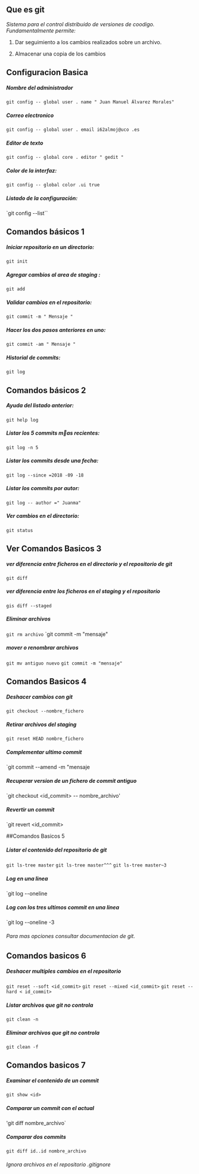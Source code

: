

## Que es git

*Sistema para el control distribuido de versiones
de coodigo. Fundamentalmente permite:*
1. Dar seguimiento a los cambios realizados sobre un 		archivo.

2. Almacenar una copia de los cambios

## Configuracion Basica

##### Nombre del administrador
`git config -- global user . name " Juan Manuel Álvarez Morales"`

##### Correo electronico
`git config -- global user . email i62almoj@uco .es`

##### Editor de texto
`git config -- global core . editor " gedit "`

##### Color de la interfaz:
`git config -- global color .ui true`

##### Listado de la configuración:
`git config --list``

## Comandos básicos 1

##### Iniciar repositorio en un directorio:
`git init`

##### Agregar cambios al area de staging :
`git add`

##### Validar cambios en el repositorio:
`git commit -m " Mensaje "`

##### Hacer los dos pasos anteriores en uno:
`git commit -am " Mensaje "`

##### Historial de commits:
`git log`

## Comandos básicos 2

##### Ayuda del listado anterior:
`git help log`

##### Listar los 5 commits mas recientes:
`git log -n 5`

##### Listar los commits desde una fecha:
`git log --since =2018 -09 -18`

##### Listar los commits por autor:
`git log -- author =" Juanma"`

##### Ver cambios en el directorio:
`git status`

## Ver Comandos Basicos 3

##### ver diferencia entre ficheros en el directorio y el repositorio de git
`git diff`

##### ver diferencia entre los ficheros en el staging y el repositorio
`gis diff --staged`

##### Eliminar archivos
`git rm archivo`
`git commit -m "mensaje"

##### mover o renombrar archivos
`git mv antiguo nuevo`
`git commit -m "mensaje"`

## Comandos Basicos 4

##### Deshacer cambios con git
`git checkout --nombre_fichero`

##### Retirar archivos del staging
`git reset HEAD nombre_fichero`

##### Complementar ultimo commit
`git commit --amend -m "mensaje

##### Recuperar version de un fichero de commit antiguo
`git checkout <id_commit> -- nombre_archivo'

##### Revertir un commit
`git revert <id_commit>

##Comandos Basicos 5

##### Listar el contenido del repositorio de git
`git ls-tree master`
`git ls-tree master^^^`
`git ls-tree master~3`

##### Log en una linea
`git log --oneline

##### Log con los tres ultimos commit en una linea
`git log --oneline -3

###### Para mas opciones consultar documentacion de git.

## Comandos basicos 6

##### Deshacer multiples cambios en el repositorio
`git reset --soft <id_commit>`
`git reset --mixed <id_commit>`
`git reset -- hard < id_commit>`

##### Listar archivos que git no controla
`git clean -n`

##### Eliminar archivos que git no controla
`git clean -f`

## Comandos basicos 7

##### Examinar el contenido de un commit
`git show <id>`
##### Comparar un commit con el actual
'git diff <id> nombre_archivo`

##### Comparar dos commits
`git diff id..id nombre_archivo`
###### Ignora archivos en el repositorio .gitignore
